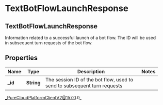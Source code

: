 # TextBotFlowLaunchResponse

## TextBotFlowLaunchResponse
Information related to a successful launch of a bot flow. The ID will be used in subsequent turn requests of the bot flow.

## Properties

|Name | Type | Description | Notes|
|------------ | ------------- | ------------- | -------------|
| **_id** | **String** | The session ID of the bot flow, used to send to subsequent turn requests | |



_PureCloudPlatformClientV2@157.0.0_
